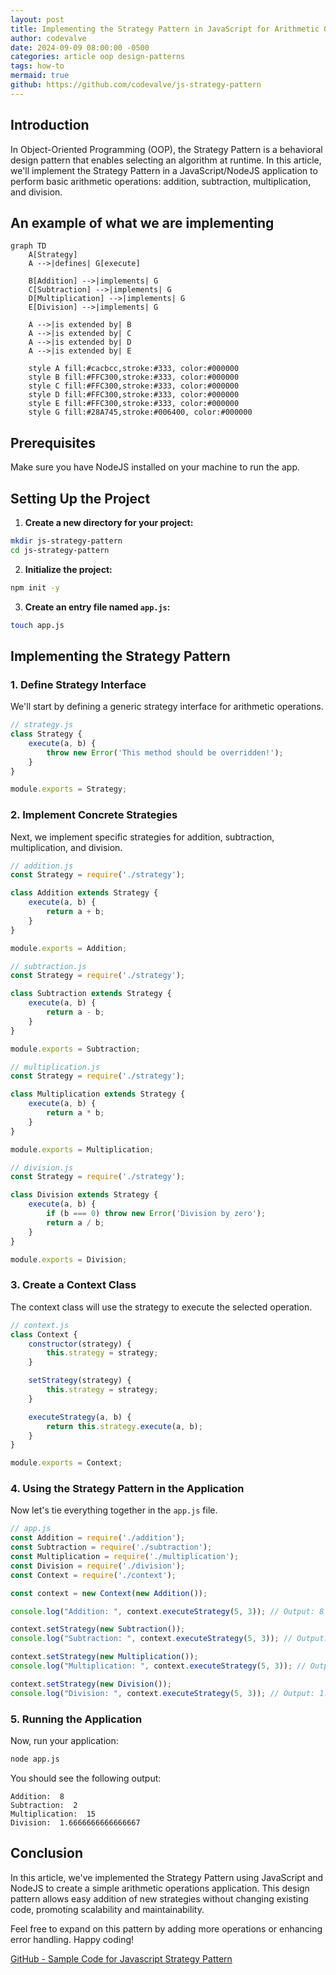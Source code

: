 ```yaml
---
layout: post  
title: Implementing the Strategy Pattern in JavaScript for Arithmetic Operations  
author: codevalve  
date: 2024-09-09 08:00:00 -0500  
categories: article oop design-patterns  
tags: how-to
mermaid: true 
github: https://github.com/codevalve/js-strategy-pattern
---
```


## Introduction

In Object-Oriented Programming (OOP), the Strategy Pattern is a behavioral design pattern that enables selecting an algorithm at runtime. In this article, we'll implement the Strategy Pattern in a JavaScript/NodeJS application to perform basic arithmetic operations: addition, subtraction, multiplication, and division. 

## An example of what we are implementing

```mermaid
graph TD
    A[Strategy]
    A -->|defines| G[execute]
    
    B[Addition] -->|implements| G
    C[Subtraction] -->|implements| G
    D[Multiplication] -->|implements| G
    E[Division] -->|implements| G
    
    A -->|is extended by| B
    A -->|is extended by| C
    A -->|is extended by| D
    A -->|is extended by| E
    
    style A fill:#cacbcc,stroke:#333, color:#000000
    style B fill:#FFC300,stroke:#333, color:#000000
    style C fill:#FFC300,stroke:#333, color:#000000
    style D fill:#FFC300,stroke:#333, color:#000000
    style E fill:#FFC300,stroke:#333, color:#000000
    style G fill:#28A745,stroke:#006400, color:#000000

```

## Prerequisites

Make sure you have NodeJS installed on your machine to run the app.

## Setting Up the Project

1. **Create a new directory for your project:**

```bash
mkdir js-strategy-pattern
cd js-strategy-pattern
```

2. **Initialize the project:**

```bash
npm init -y
```

3. **Create an entry file named `app.js`:**

```bash
touch app.js
```

## Implementing the Strategy Pattern

### 1. Define Strategy Interface

We'll start by defining a generic strategy interface for arithmetic operations.

```javascript
// strategy.js
class Strategy {
    execute(a, b) {
        throw new Error('This method should be overridden!');
    }
}

module.exports = Strategy;
```

### 2. Implement Concrete Strategies

Next, we implement specific strategies for addition, subtraction, multiplication, and division.

```javascript
// addition.js
const Strategy = require('./strategy');

class Addition extends Strategy {
    execute(a, b) {
        return a + b;
    }
}

module.exports = Addition;

// subtraction.js
const Strategy = require('./strategy');

class Subtraction extends Strategy {
    execute(a, b) {
        return a - b;
    }
}

module.exports = Subtraction;

// multiplication.js
const Strategy = require('./strategy');

class Multiplication extends Strategy {
    execute(a, b) {
        return a * b;
    }
}

module.exports = Multiplication;

// division.js
const Strategy = require('./strategy');

class Division extends Strategy {
    execute(a, b) {
        if (b === 0) throw new Error('Division by zero');
        return a / b;
    }
}

module.exports = Division;
```

### 3. Create a Context Class

The context class will use the strategy to execute the selected operation.

```javascript
// context.js
class Context {
    constructor(strategy) {
        this.strategy = strategy;
    }

    setStrategy(strategy) {
        this.strategy = strategy;
    }

    executeStrategy(a, b) {
        return this.strategy.execute(a, b);
    }
}

module.exports = Context;
```

### 4. Using the Strategy Pattern in the Application

Now let's tie everything together in the `app.js` file.

```javascript
// app.js
const Addition = require('./addition');
const Subtraction = require('./subtraction');
const Multiplication = require('./multiplication');
const Division = require('./division');
const Context = require('./context');

const context = new Context(new Addition());

console.log("Addition: ", context.executeStrategy(5, 3)); // Output: 8

context.setStrategy(new Subtraction());
console.log("Subtraction: ", context.executeStrategy(5, 3)); // Output: 2

context.setStrategy(new Multiplication());
console.log("Multiplication: ", context.executeStrategy(5, 3)); // Output: 15

context.setStrategy(new Division());
console.log("Division: ", context.executeStrategy(5, 3)); // Output: 1.666...
```

### 5. Running the Application

Now, run your application:

```bash
node app.js
```

You should see the following output:

```plaintext
Addition:  8
Subtraction:  2
Multiplication:  15
Division:  1.6666666666666667
```

## Conclusion

In this article, we've implemented the Strategy Pattern using JavaScript and NodeJS to create a simple arithmetic operations application. This design pattern allows easy addition of new strategies without changing existing code, promoting scalability and maintainability. 

Feel free to expand on this pattern by adding more operations or enhancing error handling. Happy coding!

[GitHub - Sample Code for Javascript Strategy Pattern](https://github.com/codevalve/js-strategy-pattern)